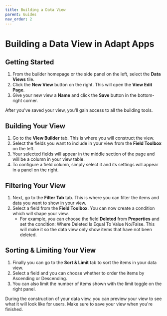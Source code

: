 ```yaml
---
title: Building a Data View
parent: Guides
nav_order: 2
---
```


# Building a Data View in Adapt Apps

## Getting Started
1. From the builder homepage or the side panel on the left, select the **Data Views** tile.
2. Click the **New View** button on the right. This will open the **View Edit Page**.
3. Give your new view a **Name** and click the **Save** button in the bottom-right corner.

After you've saved your view, you'll gain access to all the building tools.

## Building Your View
1. Go to the **View Builder** tab. This is where you will construct the view.
2. Select the fields you want to include in your view from the **Field Toolbox** on the left.
3. Your selected fields will appear in the middle section of the page and will be a column in your view table.
4. To configure a field column, simply select it and its settings will appear in a panel on the right.

## Filtering Your View
1. Next, go to the **Filter Tab** tab. This is where you can filter the items and data you want to show in your view.
2. Select a field from the **Field Toolbox**. You can now create a condition which will shape your view.
    * For example, you can choose the field **Deleted** from **Properties** and set the condition: Where Deleted Is Equal To Value No/False. This will make it so the data view only show items that have not been deleted.

## Sorting & Limiting Your View
1. Finally you can go to the **Sort & Limit** tab to sort the items in your data view.
2. Select a field and you can choose whether to order the items by Ascending or Descending.
3. You can also limit the number of items shown with the limit toggle on the right panel.

During the construction of your data view, you can preview your view to see what it will look like for users. Make sure to save your view when you're finished.

